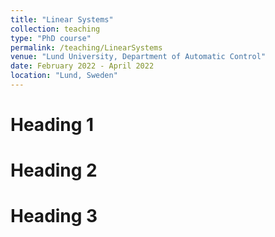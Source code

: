 ```yaml
---
title: "Linear Systems"
collection: teaching
type: "PhD course"
permalink: /teaching/LinearSystems
venue: "Lund University, Department of Automatic Control"
date: February 2022 - April 2022
location: "Lund, Sweden"
---
```


Heading 1
======

Heading 2
======

Heading 3
======